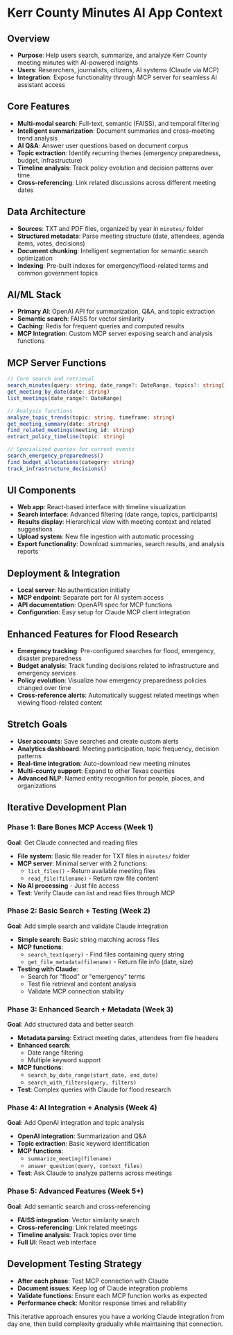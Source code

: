 # Kerr County Minutes AI App Context

## Overview
- **Purpose**: Help users search, summarize, and analyze Kerr County meeting minutes with AI-powered insights
- **Users**: Researchers, journalists, citizens, AI systems (Claude via MCP)
- **Integration**: Expose functionality through MCP server for seamless AI assistant access

## Core Features
- **Multi-modal search**: Full-text, semantic (FAISS), and temporal filtering
- **Intelligent summarization**: Document summaries and cross-meeting trend analysis
- **AI Q&A**: Answer user questions based on document corpus
- **Topic extraction**: Identify recurring themes (emergency preparedness, budget, infrastructure)
- **Timeline analysis**: Track policy evolution and decision patterns over time
- **Cross-referencing**: Link related discussions across different meeting dates

## Data Architecture
- **Sources**: TXT and PDF files, organized by year in `minutes/` folder
- **Structured metadata**: Parse meeting structure (date, attendees, agenda items, votes, decisions)
- **Document chunking**: Intelligent segmentation for semantic search optimization
- **Indexing**: Pre-built indexes for emergency/flood-related terms and common government topics

## AI/ML Stack
- **Primary AI**: OpenAI API for summarization, Q&A, and topic extraction
- **Semantic search**: FAISS for vector similarity
- **Caching**: Redis for frequent queries and computed results
- **MCP Integration**: Custom MCP server exposing search and analysis functions

## MCP Server Functions
```typescript
// Core search and retrieval
search_minutes(query: string, date_range?: DateRange, topics?: string[])
get_meeting_by_date(date: string)
list_meetings(date_range?: DateRange)

// Analysis functions
analyze_topic_trends(topic: string, timeframe: string)
get_meeting_summary(date: string)
find_related_meetings(meeting_id: string)
extract_policy_timeline(topic: string)

// Specialized queries for current events
search_emergency_preparedness()
find_budget_allocations(category: string)
track_infrastructure_decisions()
```

## UI Components
- **Web app**: React-based interface with timeline visualization
- **Search interface**: Advanced filtering (date range, topics, participants)
- **Results display**: Hierarchical view with meeting context and related suggestions
- **Upload system**: New file ingestion with automatic processing
- **Export functionality**: Download summaries, search results, and analysis reports

## Deployment & Integration
- **Local server**: No authentication initially
- **MCP endpoint**: Separate port for AI system access
- **API documentation**: OpenAPI spec for MCP functions
- **Configuration**: Easy setup for Claude MCP client integration

## Enhanced Features for Flood Research
- **Emergency tracking**: Pre-configured searches for flood, emergency, disaster preparedness
- **Budget analysis**: Track funding decisions related to infrastructure and emergency services
- **Policy evolution**: Visualize how emergency preparedness policies changed over time
- **Cross-reference alerts**: Automatically suggest related meetings when viewing flood-related content

## Stretch Goals
- **User accounts**: Save searches and create custom alerts
- **Analytics dashboard**: Meeting participation, topic frequency, decision patterns
- **Real-time integration**: Auto-download new meeting minutes
- **Multi-county support**: Expand to other Texas counties
- **Advanced NLP**: Named entity recognition for people, places, and organizations

## Iterative Development Plan

### Phase 1: Bare Bones MCP Access (Week 1)
**Goal**: Get Claude connected and reading files
- **File system**: Basic file reader for TXT files in `minutes/` folder
- **MCP server**: Minimal server with 2 functions:
  - `list_files()` - Return available meeting files
  - `read_file(filename)` - Return raw file content
- **No AI processing** - Just file access
- **Test**: Verify Claude can list and read files through MCP

### Phase 2: Basic Search + Testing (Week 2)
**Goal**: Add simple search and validate Claude integration
- **Simple search**: Basic string matching across files
- **MCP functions**:
  - `search_text(query)` - Find files containing query string
  - `get_file_metadata(filename)` - Return file info (date, size)
- **Testing with Claude**: 
  - Search for "flood" or "emergency" terms
  - Test file retrieval and content analysis
  - Validate MCP connection stability

### Phase 3: Enhanced Search + Metadata (Week 3)
**Goal**: Add structured data and better search
- **Metadata parsing**: Extract meeting dates, attendees from file headers
- **Enhanced search**: 
  - Date range filtering
  - Multiple keyword support
- **MCP functions**:
  - `search_by_date_range(start_date, end_date)`
  - `search_with_filters(query, filters)`
- **Test**: Complex queries with Claude for flood research

### Phase 4: AI Integration + Analysis (Week 4)
**Goal**: Add OpenAI integration and topic analysis
- **OpenAI integration**: Summarization and Q&A
- **Topic extraction**: Basic keyword identification
- **MCP functions**:
  - `summarize_meeting(filename)`
  - `answer_question(query, context_files)`
- **Test**: Ask Claude to analyze patterns across meetings

### Phase 5: Advanced Features (Week 5+)
**Goal**: Add semantic search and cross-referencing
- **FAISS integration**: Vector similarity search
- **Cross-referencing**: Link related meetings
- **Timeline analysis**: Track topics over time
- **Full UI**: React web interface

## Development Testing Strategy
- **After each phase**: Test MCP connection with Claude
- **Document issues**: Keep log of Claude integration problems
- **Validate functions**: Ensure each MCP function works as expected
- **Performance check**: Monitor response times and reliability

This iterative approach ensures you have a working Claude integration from day one, then build complexity gradually while maintaining that connection.